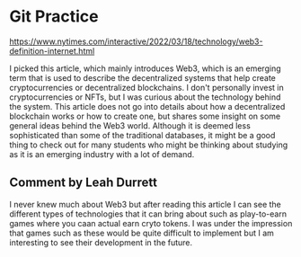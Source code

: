 # Git Practice
https://www.nytimes.com/interactive/2022/03/18/technology/web3-definition-internet.html

I picked this article, which mainly introduces Web3, which is an emerging term that is used to describe the decentralized systems that help create cryptocurrencies or decentralized blockchains.
I don't personally invest in cryptocurrencies or NFTs, but I was curious about the technology behind the system. This article does not go into details about how a decentralized blockchain works or how to create one, but shares some insight on some general ideas behind the Web3 world.
Although it is deemed less sophisticated than some of the traditional databases, it might be a good thing to check out for many students who might be thinking about studying as it is an emerging industry with a lot of demand.

## Comment by Leah Durrett

I never knew much about Web3 but after reading this article I can see the different types of technologies that it can bring about such as play-to-earn games where you caan actual earn cryto tokens. I was under the impression that games such as these would be quite difficult to implement but I am interesting to see their development in the future. 